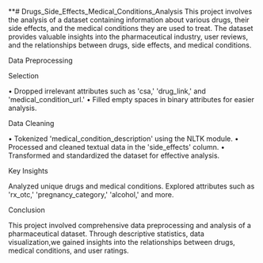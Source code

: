 **# Drugs_Side_Effects_Medical_Conditions_Analysis
This project involves the analysis of a dataset containing information about various drugs, their side effects, and the medical conditions they are used to treat. The dataset provides valuable insights into the pharmaceutical industry, user reviews, and the relationships between drugs, side effects, and medical conditions.

Data Preprocessing

Selection

•	Dropped irrelevant attributes such as 'csa,' 'drug_link,' and 'medical_condition_url.'
•	Filled empty spaces in binary attributes for easier analysis.

Data Cleaning

•	Tokenized 'medical_condition_description' using the NLTK module.
•	Processed and cleaned textual data in the 'side_effects' column.
•	Transformed and standardized the dataset for effective analysis.

Key Insights

Analyzed unique drugs and medical conditions.
Explored attributes such as 'rx_otc,' 'pregnancy_category,' 'alcohol,' and more.

Conclusion

This project involved comprehensive data preprocessing and analysis of a pharmaceutical dataset. Through descriptive statistics, data visualization,we gained insights into the relationships between drugs, medical conditions, and user ratings.
